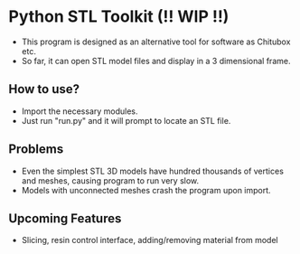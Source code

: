 # Python STL Toolkit (!! WIP !!)

- This program is designed as an alternative tool for software as Chitubox etc.
- So far, it can open STL model files and display in a 3 dimensional frame.

## How to use?

- Import the necessary modules.
- Just run "run.py" and it will prompt to locate an STL file.

## Problems

- Even the simplest STL 3D models have hundred thousands of vertices and meshes, causing program to run very slow.
- Models with unconnected meshes crash the program upon import.

## Upcoming Features

- Slicing, resin control interface, adding/removing material from model
